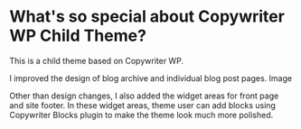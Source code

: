 # What's so special about Copywriter WP Child Theme?

This is a child theme based on Copywriter WP.

I improved the design of blog archive and individual blog post pages.
Image

Other than design changes, I also added the widget areas for front page and site footer. In these widget areas, theme user can add blocks using Copywriter Blocks plugin to make the theme look much more polished.
